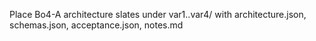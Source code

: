 Place Bo4-A architecture slates under var1..var4/ with architecture.json, schemas.json, acceptance.json, notes.md